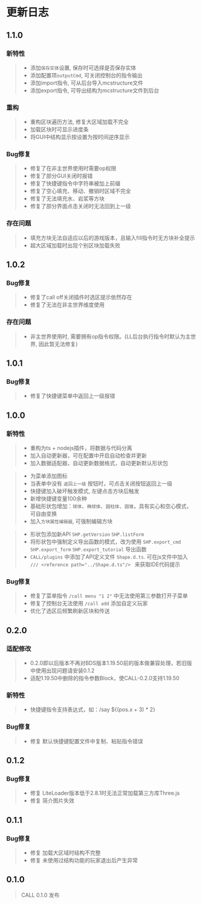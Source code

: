 # 更新日志

## 1.1.0
### 新特性
> - 添加`保存实体`设置, 保存时可选择是否保存实体
> - 添加配置项`outputCmd`, 可关闭控制台的指令输出
> - 添加import指令, 可从后台导入mcstructure文件
> - 添加export指令, 可导出结构为mcstructure文件到后台

### 重构
> - 重构区块遍历方法, 修复大区域加载不完全
> - 加载区块时可显示进度条
> - 将GUI中结构显示按设置为按时间逆序显示

### Bug修复
> - 修复了在非主世界使用时需要op权限
> - 修复了部分GUI关闭时报错
> - 修复了快捷键指令中字符串被加上前缀
> - 修复了空心填充、移动、撤销时区域不完全
> - 修复了无法填充水、岩浆等方块
> - 修复了部分界面点击关闭时无法回到上一级

### 存在问题
> - 填充方块无法自适应以后的游戏版本，且输入fill指令时无方块补全提示
> - 超大区域加载时出现个别区块加载失败

## 1.0.2
### Bug修复
> - 修复了call off关闭插件时选区提示依然存在
> - 修复了无法在非主世界维度使用

### 存在问题
> - 非主世界使用时, 需要拥有op指令权限。(LL后台执行指令时默认为主世界, 因此暂无法修复)

## 1.0.1
### Bug修复
> - 修复了快捷键菜单中返回上一级报错

## 1.0.0
### 新特性

> - 重构为ts + nodejs插件，将数据与代码分离
> - 加入自动更新器，可在配置中开启自动检查并更新
> - 加入数据适配器，自动更新数据格式，自动更新默认形状包

> - 为菜单添加图标
> - 当表单中没有 `返回上一级` 按钮时，可点击关闭按钮返回上一级
> - 快捷键加入破坏触发模式, 左键点击方块后触发
> - 新增快捷键变量100余种
> - 基础形状包增加：`球体`、`椭球体`、`圆柱体`、`圆锥`，具有实心和空心模式，可自由变换
> - 加入`方块属性编辑器`, 可强制编辑方块

> - 形状包添加新API `SHP.getVersion` `SHP.listForm`
> - 将形状包中强制定义导出函数的模式，改为使用 `SHP.export_cmd` `SHP.export_form` `SHP.export_tutorial` 导出函数
> - `CALL/plugins` 中添加了API定义文件 `Shape.d.ts`. 可在js文件中加入 `/// <reference path="../Shape.d.ts"/> ` 来获取IDE代码提示
### Bug修复

> - 修复了菜单指令 `/call menu "1 2"` 中无法使用第三参数打开子菜单
> - 修复了控制台无法使用 `/call add` 添加自定义玩家
> - 优化了选区后频繁刷新区块和传送

## 0.2.0
### 适配修改

> - 0.2.0即以后版本不再对BDS版本1.19.50前的版本做兼容处理，若旧版中使用出现问题请安装0.1.2
> - 适配1.19.50中删除的指令参数Block，使CALL-0.2.0支持1.19.50

### 新特性

> - 快捷键指令支持表达式，如：/say ${(pos.x + 3) * 2}

### Bug修复

> - 修复 默认快捷键配置文件中复制、粘贴指令错误

## 0.1.2
### Bug修复

> - 修复 LiteLoader版本低于2.8.1时无法正常加载第三方库Three.js
> - 修复 简介图片失效

## 0.1.1
### Bug修复

> - 修复 加载大区域时结构不完整
> - 修复 未使用过结构功能的玩家退出后产生异常

## 0.1.0

> CALL 0.1.0 发布